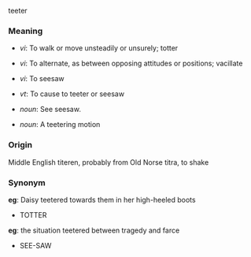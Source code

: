 teeter
### Meaning
+ _vi_: To walk or move unsteadily or unsurely; totter
+ _vi_: To alternate, as between opposing attitudes or positions; vacillate
+ _vi_: To seesaw
+ _vt_: To cause to teeter or seesaw

+ _noun_: See seesaw.
+ _noun_: A teetering motion

### Origin

Middle English titeren, probably from Old Norse titra, to shake

### Synonym

__eg__: Daisy teetered towards them in her high-heeled boots

+ TOTTER

__eg__: the situation teetered between tragedy and farce

+ SEE-SAW


